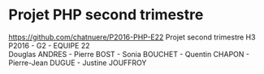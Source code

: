 # Projet PHP second trimestre

https://github.com/chatnuere/P2016-PHP-E22 
Projet second trimestre H3 P2016 - G2 - EQUIPE 22  
Douglas ANDRES - Pierre BOST - Sonia BOUCHET - Quentin CHAPON - Pierre-Jean DUGUE - Justine JOUFFROY